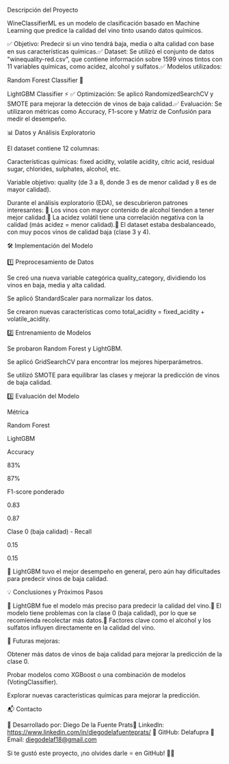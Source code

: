  Descripción del Proyecto

WineClassifierML es un modelo de clasificación basado en Machine Learning que predice la calidad del vino tinto usando datos químicos.

✅ Objetivo: Predecir si un vino tendrá baja, media o alta calidad con base en sus características químicas.✅ Dataset: Se utilizó el conjunto de datos "winequality-red.csv", que contiene información sobre 1599 vinos tintos con 11 variables químicas, como acidez, alcohol y sulfatos.✅ Modelos utilizados:

Random Forest Classifier 🌲

LightGBM Classifier ⚡
✅ Optimización: Se aplicó RandomizedSearchCV y SMOTE para mejorar la detección de vinos de baja calidad.✅ Evaluación: Se utilizaron métricas como Accuracy, F1-score y Matriz de Confusión para medir el desempeño.

📊 Datos y Análisis Exploratorio

El dataset contiene 12 columnas:

Características químicas: fixed acidity, volatile acidity, citric acid, residual sugar, chlorides, sulphates, alcohol, etc.

Variable objetivo: quality (de 3 a 8, donde 3 es de menor calidad y 8 es de mayor calidad).

Durante el análisis exploratorio (EDA), se descubrieron patrones interesantes:
📌 Los vinos con mayor contenido de alcohol tienden a tener mejor calidad.📌 La acidez volátil tiene una correlación negativa con la calidad (más acidez = menor calidad).📌 El dataset estaba desbalanceado, con muy pocos vinos de calidad baja (clase 3 y 4).

🛠️ Implementación del Modelo

1️⃣ Preprocesamiento de Datos

Se creó una nueva variable categórica quality_category, dividiendo los vinos en baja, media y alta calidad.

Se aplicó StandardScaler para normalizar los datos.

Se crearon nuevas características como total_acidity = fixed_acidity + volatile_acidity.

2️⃣ Entrenamiento de Modelos

Se probaron Random Forest y LightGBM.

Se aplicó GridSearchCV para encontrar los mejores hiperparámetros.

Se utilizó SMOTE para equilibrar las clases y mejorar la predicción de vinos de baja calidad.

3️⃣ Evaluación del Modelo

Métrica

Random Forest

LightGBM

Accuracy

83%

87%

F1-score ponderado

0.83

0.87

Clase 0 (baja calidad) - Recall

0.15

0.15

🔹 LightGBM tuvo el mejor desempeño en general, pero aún hay dificultades para predecir vinos de baja calidad.

💡 Conclusiones y Próximos Pasos

🔹 LightGBM fue el modelo más preciso para predecir la calidad del vino.🔹 El modelo tiene problemas con la clase 0 (baja calidad), por lo que se recomienda recolectar más datos.🔹 Factores clave como el alcohol y los sulfatos influyen directamente en la calidad del vino.

📌 Futuras mejoras:

Obtener más datos de vinos de baja calidad para mejorar la predicción de la clase 0.

Probar modelos como XGBoost o una combinación de modelos (VotingClassifier).

Explorar nuevas características químicas para mejorar la predicción.


📬 Contacto

📌 Desarrollado por: Diego De la Fuente Prats📌 LinkedIn: https://www.linkedin.com/in/diegodelafuenteprats/ 📌 GitHub: Delafupra 📌 Email: diegodelaf18@gmail.com

Si te gustó este proyecto, ¡no olvides darle ⭐ en GitHub! 🚀🍷

